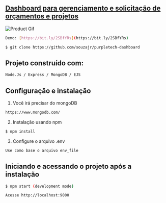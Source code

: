 ## [Dashboard para gerenciamento e solicitação de orçamentos e projetos](https://bit.ly/2SBfYRs)
![Product Gif](https://i.imgur.com/AssHdjd.png)

```bash
Demo: [https://bit.ly/2SBfYRs](https://bit.ly/2SBfYRs)
```

```bash
$ git clone https://github.com/souzajr/purpletech-dashboard
```

## Projeto construído com:

```bash
Node.Js / Express / MongoDB / EJS
```

## Configuração e instalação 

1) Você irá precisar do mongoDB
```bash
https://www.mongodb.com/
```
2) Instalação usando npm
```bash
$ npm install
```
3) Configure o arquivo .env
```bash
Use como base o arquivo env_file
```

## Iniciando e acessando o projeto após a instalação

```bash
$ npm start (development mode)
```
```bash
Acesse http://localhost:9000
```
